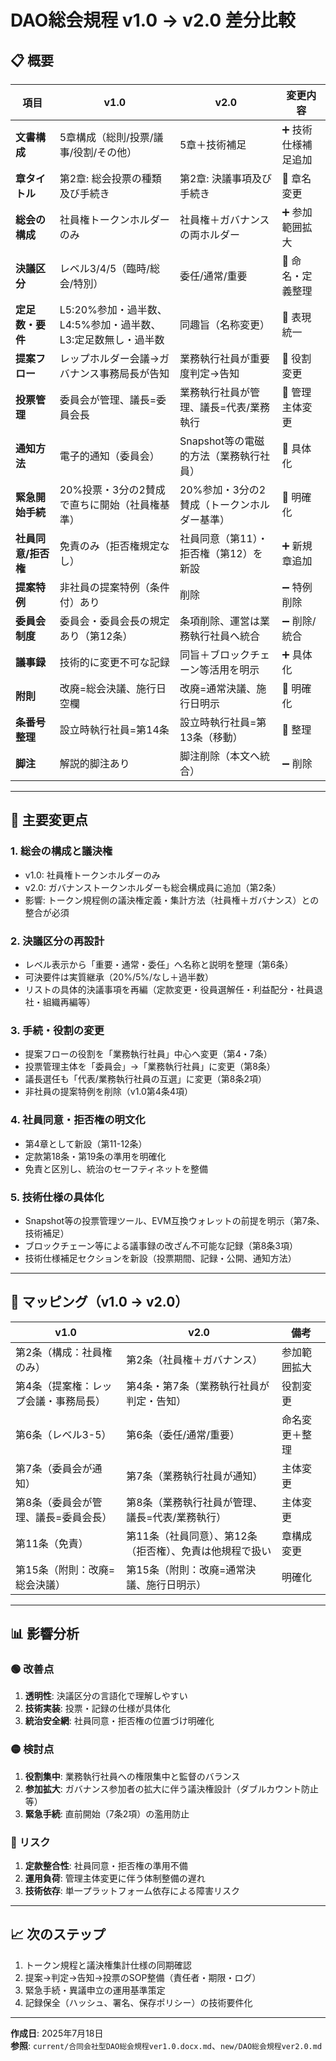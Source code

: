 # DAO総会規程 v1.0 → v2.0 差分比較

## 📋 概要

| 項目 | v1.0 | v2.0 | 変更内容 |
|------|------|------|----------|
| **文書構成** | 5章構成（総則/投票/議事/役割/その他） | 5章＋技術補足 | ➕ 技術仕様補足追加 |
| **章タイトル** | 第2章: 総会投票の種類及び手続き | 第2章: 決議事項及び手続き | 🔄 章名変更 |
| **総会の構成** | 社員権トークンホルダーのみ | 社員権＋ガバナンスの両ホルダー | ➕ 参加範囲拡大 |
| **決議区分** | レベル3/4/5（臨時/総会/特別） | 委任/通常/重要 | 🔄 命名・定義整理 |
| **定足数・要件** | L5:20%参加・過半数、L4:5%参加・過半数、L3:定足数無し・過半数 | 同趣旨（名称変更） | 🔄 表現統一 |
| **提案フロー** | レップホルダー会議→ガバナンス事務局長が告知 | 業務執行社員が重要度判定→告知 | 🔄 役割変更 |
| **投票管理** | 委員会が管理、議長=委員会長 | 業務執行社員が管理、議長=代表/業務執行 | 🔄 管理主体変更 |
| **通知方法** | 電子的通知（委員会） | Snapshot等の電磁的方法（業務執行社員） | 🔄 具体化 |
| **緊急開始手続** | 20%投票・3分の2賛成で直ちに開始（社員権基準） | 20%参加・3分の2賛成（トークンホルダー基準） | 🔄 明確化 |
| **社員同意/拒否権** | 免責のみ（拒否権規定なし） | 社員同意（第11）・拒否権（第12）を新設 | ➕ 新規章追加 |
| **提案特例** | 非社員の提案特例（条件付）あり | 削除 | ➖ 特例削除 |
| **委員会制度** | 委員会・委員会長の規定あり（第12条） | 条項削除、運営は業務執行社員へ統合 | ➖ 削除/統合 |
| **議事録** | 技術的に変更不可な記録 | 同旨＋ブロックチェーン等活用を明示 | ➕ 具体化 |
| **附則** | 改廃=総会決議、施行日空欄 | 改廃=通常決議、施行日明示 | 🔄 明確化 |
| **条番号整理** | 設立時執行社員=第14条 | 設立時執行社員=第13条（移動） | 🔄 整理 |
| **脚注** | 解説的脚注あり | 脚注削除（本文へ統合） | ➖ 削除 |

---

## 🔄 主要変更点

### 1. 総会の構成と議決権
- v1.0: 社員権トークンホルダーのみ
- v2.0: ガバナンストークンホルダーも総会構成員に追加（第2条）
- 影響: トークン規程側の議決権定義・集計方法（社員権＋ガバナンス）との整合が必須

### 2. 決議区分の再設計
- レベル表示から「重要・通常・委任」へ名称と説明を整理（第6条）
- 可決要件は実質継承（20%/5%/なし＋過半数）
- リストの具体的決議事項を再編（定款変更・役員選解任・利益配分・社員退社・組織再編等）

### 3. 手続・役割の変更
- 提案フローの役割を「業務執行社員」中心へ変更（第4・7条）
- 投票管理主体を「委員会」→「業務執行社員」に変更（第8条）
- 議長選任も「代表/業務執行社員の互選」に変更（第8条2項）
- 非社員の提案特例を削除（v1.0第4条4項）

### 4. 社員同意・拒否権の明文化
- 第4章として新設（第11-12条）
- 定款第18条・第19条の準用を明確化
- 免責と区別し、統治のセーフティネットを整備

### 5. 技術仕様の具体化
- Snapshot等の投票管理ツール、EVM互換ウォレットの前提を明示（第7条、技術補足）
- ブロックチェーン等による議事録の改ざん不可能な記録（第8条3項）
- 技術仕様補足セクションを新設（投票期間、記録・公開、通知方法）

---

## 🧭 マッピング（v1.0 → v2.0）

| v1.0 | v2.0 | 備考 |
|------|------|------|
| 第2条（構成：社員権のみ） | 第2条（社員権＋ガバナンス） | 参加範囲拡大 |
| 第4条（提案権：レップ会議・事務局長） | 第4条・第7条（業務執行社員が判定・告知） | 役割変更 |
| 第6条（レベル3-5） | 第6条（委任/通常/重要） | 命名変更＋整理 |
| 第7条（委員会が通知） | 第7条（業務執行社員が通知） | 主体変更 |
| 第8条（委員会が管理、議長=委員会長） | 第8条（業務執行社員が管理、議長=代表/業務執行） | 主体変更 |
| 第11条（免責） | 第11条（社員同意）、第12条（拒否権）、免責は他規程で扱い | 章構成変更 |
| 第15条（附則：改廃=総会決議） | 第15条（附則：改廃=通常決議、施行日明示） | 明確化 |

---

## 📊 影響分析

### 🟢 改善点
1. **透明性**: 決議区分の言語化で理解しやすい
2. **技術実装**: 投票・記録の仕様が具体化
3. **統治安全網**: 社員同意・拒否権の位置づけ明確化

### 🟡 検討点
1. **役割集中**: 業務執行社員への権限集中と監督のバランス
2. **参加拡大**: ガバナンス参加者の拡大に伴う議決権設計（ダブルカウント防止等）
3. **緊急手続**: 直前開始（7条2項）の濫用防止

### 🔴 リスク
1. **定款整合性**: 社員同意・拒否権の準用不備
2. **運用負荷**: 管理主体変更に伴う体制整備の遅れ
3. **技術依存**: 単一プラットフォーム依存による障害リスク

---

## 📈 次のステップ
1. トークン規程と議決権集計仕様の同期確認
2. 提案→判定→告知→投票のSOP整備（責任者・期限・ログ）
3. 緊急手続・異議申立の運用基準策定
4. 記録保全（ハッシュ、署名、保存ポリシー）の技術要件化

---
**作成日**: 2025年7月18日  
**参照**: `current/合同会社型DAO総会規程ver1.0.docx.md`、`new/DAO総会規程ver2.0.md`

